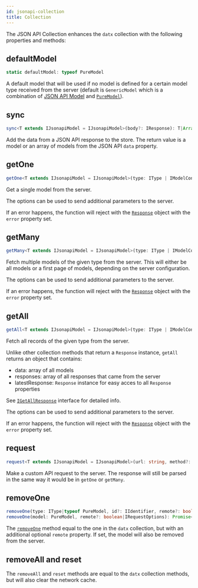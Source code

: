 ```yaml
---
id: jsonapi-collection
title: Collection
---
```


The JSON API Collection enhances the `datx` collection with the following properties and methods:

## defaultModel

```typescript
static defaultModel: typeof PureModel
```

A default model that will be used if no model is defined for a certain model type received from the server (default is `GenericModel` which is a combination of [JSON API Model](jsonapi-model) and [`PureModel`](../api-reference/pure-model)).

## sync

```typescript
sync<T extends IJsonapiModel = IJsonapiModel>(body?: IResponse): T|Array<T>|null;
```

Add the data from a JSON API response to the store. The return value is a model or an array of models from the JSON API `data` property.

## getOne

```typescript
getOne<T extends IJsonapiModel = IJsonapiModel>(type: IType | IModelConstructor<T>, id: string, options?: IRequestOptions): Promise<Response<T>>
```

Get a single model from the server.

The options can be used to send additional parameters to the server.

If an error happens, the function will reject with the [`Response`](jsonapi-response) object with the `error` property set.

## getMany

```typescript
getMany<T extends IJsonapiModel = IJsonapiModel>(type: IType | IModelConstructor<T>, options?: IRequestOptions)
```

Fetch multiple models of the given type from the server. This will either be all models or a first page of models, depending on the server configuration.

The options can be used to send additional parameters to the server.

If an error happens, the function will reject with the [`Response`](jsonapi-response) object with the `error` property set.

## getAll

```typescript
getAll<T extends IJsonapiModel = IJsonapiModel>(type: IType | IModelConstructor<T>, options?: IRequestOptions): Promise<IGetAllResponse<T>>
```

Fetch all records of the given type from the server.

Unlike other collection methods that return a `Response` instance, `getAll` returns an object that contains:

- data: array of all models
- responses: array of all responses that came from the server
- latestResponse: `Response` instance for easy acces to all `Response` properties

See [`IGetAllResponse`](jsonapi-typescript-interfaces#igetallresponse) interface for detailed info.

The options can be used to send additional parameters to the server.

If an error happens, the function will reject with the [`Response`](jsonapi-response) object with the `error` property set.


## request

```typescript
request<T extends IJsonapiModel = IJsonapiModel>(url: string, method?: string, data?: object, options?: IRequestOptions): Promise<Response<T>>
```

Make a custom API request to the server. The response will still be parsed in the same way it would be in `getOne` or `getMany`.

## removeOne

```typescript
removeOne(type: IType|typeof PureModel, id?: IIdentifier, remote?: boolean|IRequestOptions): Promise<void>;
removeOne(model: PureModel, remote?: boolean|IRequestOptions): Promise<void>;
```

The [`removeOne`](../api-reference/collection#removeOne) method equal to the one in the `datx` collection, but with an additional optional `remote` property. If set, the model will also be removed from the server.

## removeAll and reset

The `removeAll` and `reset` methods are equal to the `datx` collection methods, but will also clear the network cache.
